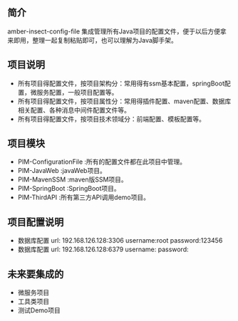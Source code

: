 ## 简介
amber-insect-config-file 集成管理所有Java项目的配置文件，便于以后方便拿来即用，整理一起复制粘贴即可，也可以理解为Java脚手架。

## 项目说明
 
- 所有项目得配置文件，按项目架构分：常用得有ssm基本配置，springBoot配置，微服务配置，一般项目配置等。
- 所有项目得配置文件，按项目属性分：常用得插件配置、maven配置、数据库相关配置、各种消息中间件配置文件等。
- 所有项目得配置文件，按项目技术领域分：前端配置、模板配置等。

## 项目模块
- PIM-ConfigurationFile :所有的配置文件都在此项目中管理。
- PIM-JavaWeb :javaWeb项目。
- PIM-MavenSSM :maven版SSM项目。
- PIM-SpringBoot :SpringBoot项目。
- PIM-ThirdAPI :所有第三方API调用demo项目。

## 项目配置说明
- 数据库配置
    url: 192.168.126.128:3306
    username:root
    password:123456
- 数据库配置
   url: 192.168.126.128:6379
   username:
   password:
    
## 未来要集成的
- 微服务项目    
- 工具类项目    
- 测试Demo项目    
